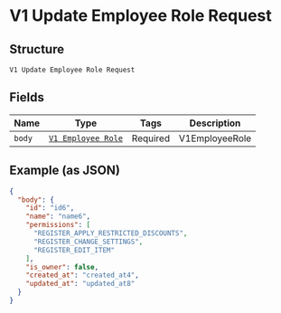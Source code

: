 
# V1 Update Employee Role Request

## Structure

`V1 Update Employee Role Request`

## Fields

| Name | Type | Tags | Description |
|  --- | --- | --- | --- |
| `body` | [`V1 Employee Role`](/doc/models/v1-employee-role.md) | Required | V1EmployeeRole |

## Example (as JSON)

```json
{
  "body": {
    "id": "id6",
    "name": "name6",
    "permissions": [
      "REGISTER_APPLY_RESTRICTED_DISCOUNTS",
      "REGISTER_CHANGE_SETTINGS",
      "REGISTER_EDIT_ITEM"
    ],
    "is_owner": false,
    "created_at": "created_at4",
    "updated_at": "updated_at8"
  }
}
```

